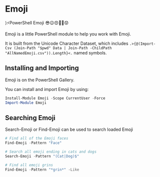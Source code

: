 # Emoji
⟩⚡PowerShell Emoji 😎😉😍🥰🤔😟

Emoji is a little PowerShell module to help you work with Emoji.

It is built from the Unicode Character Dataset, which includes ```.>{@(Import-Csv (Join-Path "$pwd" Data | Join-Path -ChildPath "AllNamedEmoji.csv")).Length}<.``` named symbols.

## Installing and Importing

Emoji is on the PowerShell Gallery.

You can install and import Emoji by using:

~~~PowerShell
Install-Module Emoji -Scope CurrentUser -Force
Import-Module Emoji
~~~

## Searching Emoji

Search-Emoji or Find-Emoji can be used to search loaded Emoji

~~~PowerShell
# Find all of the Emoji faces
Find-Emoji -Pattern "Face"
~~~

~~~PowerShell
# Search all emoji ending in cats and dogs
Search-Emoji -Pattern "(Cat|Dog)$"
~~~

~~~PowerShell
# Find all emoji grins
Find-Emoji -Pattern "*grin*" -Like
~~~
